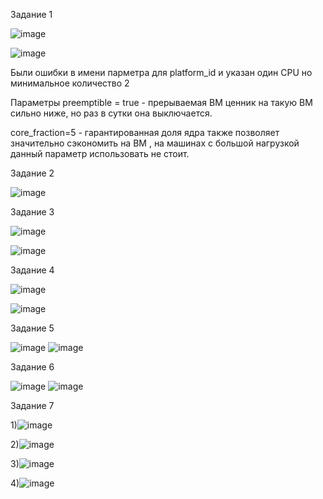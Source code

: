 Задание 1

![image](https://github.com/cotangence/homework_terraform1/assets/160312212/6d5b4e0e-ef12-4b55-8ee0-88514d98b2dc)

![image](https://github.com/cotangence/homework_terraform1/assets/160312212/56625c27-4612-48ba-bed4-c0d2a4f10bc4)

Были ошибки в имени парметра для platform_id и указан один CPU  но минимальное количество 2 

Параметры preemptible = true - прерываемая ВМ ценник на такую ВМ сильно ниже, но раз в сутки она выключается.

core_fraction=5  - гарантированная доля ядра также позволяет значительно сэкономить на ВМ , на машинах с большой нагрузкой данный параметр использовать не стоит.


Задание 2

![image](https://github.com/cotangence/homework_terraform1/assets/160312212/fcce77f8-1f18-4cc9-a701-763d1c020f40)

Задание 3

![image](https://github.com/cotangence/homework_terraform1/assets/160312212/20ff848c-01eb-4b8b-847f-fe258ea056cd)


![image](https://github.com/cotangence/homework_terraform1/assets/160312212/17a8b7cf-7554-406a-9fed-601c6e5aa6dd)

Задание 4

![image](https://github.com/cotangence/homework_terraform1/assets/160312212/95f48132-c96a-45ea-8e9e-0ebbb7344b49)

![image](https://github.com/cotangence/homework_terraform1/assets/160312212/17116977-f45b-420b-95e8-ebc1efca5c59)

Задание 5

![image](https://github.com/cotangence/homework_terraform1/assets/160312212/fe03055f-d81f-4a24-86f5-c9b9a526ff83)
![image](https://github.com/cotangence/homework_terraform1/assets/160312212/697a6bb8-34f3-4ab3-abab-021bbe242cd3)

Задание 6

![image](https://github.com/cotangence/homework_terraform1/assets/160312212/a863b7f1-d5b3-4fee-b283-2f4e600b2061)
![image](https://github.com/cotangence/homework_terraform1/assets/160312212/285f247a-d83c-4544-9830-63be689f1b2c)

Задание 7

1)![image](https://github.com/cotangence/homework_terraform1/assets/160312212/58ef6b21-d4f5-4c42-931b-fd369cd81d4f)

2)![image](https://github.com/cotangence/homework_terraform1/assets/160312212/af069300-88de-4ee5-9f80-f145b7f19ab5)

3)![image](https://github.com/cotangence/homework_terraform1/assets/160312212/64732dba-7ad9-4d6e-89c3-9acb163a9e55)

4)![image](https://github.com/cotangence/homework_terraform1/assets/160312212/cb599218-2174-47d9-9841-6643fc8fcd58)



